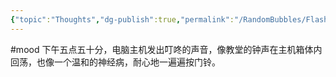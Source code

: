 ```yaml
---
{"topic":"Thoughts","dg-publish":true,"permalink":"/RandomBubbles/FlashThoughts/2023-06-12/","dgPassFrontmatter":true,"noteIcon":""}
---
```



#mood 下午五点五十分，电脑主机发出叮咚的声音，像教堂的钟声在主机箱体内回荡，也像一个温和的神经病，耐心地一遍遍按门铃。

